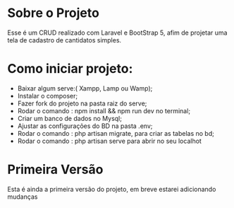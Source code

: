 # Sobre o Projeto 
Esse é um CRUD realizado com Laravel e BootStrap 5, afim de projetar uma tela de cadastro de cantidatos simples.


# Como iniciar projeto:
- Baixar algum serve:( Xampp, Lamp ou Wamp);
- Instalar o composer;
- Fazer fork do projeto na pasta raiz do serve;
- Rodar o comando : npm install && npm run dev no terminal;
- Criar um banco de dados no Mysql;
- Ajustar as configurações do BD na pasta .env;
- Rodar o comando : php artisan migrate, para criar as tabelas no bd;
- Rodar o comando : php artisan serve para abrir no seu localhot



# Primeira Versão 

Esta é ainda a primeira versão do projeto, em breve estarei adicionando  mudanças
